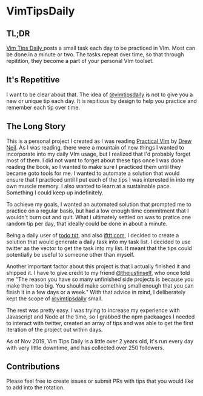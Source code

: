 # VimTipsDaily

## TL;DR

[Vim Tips Daily ](https://twitter.com/vimtipsdaily) posts a small task each day to be practiced in VIm.  Most can be done in a minute or two.  The tasks repeat over time, so that through repitition, they become a part of your personal VIm toolset.

## It's Repetitive

I want to be clear about that.  The idea of [@vimtipsdaily](https://twitter.com/vimtipsdaily) is not to give you a new or unique tip each day.  It is repitious by design to help you practice and remember each tip over time.

## The Long Story

This is a personal project I created as I was reading [Practical VIm](https://pragprog.com/book/dnvim2/practical-vim-second-edition) by [Drew Neil](http://drewneil.com/).  As I was reading, there were a mountain of new things I wanted to incorporate into my daily VIm usage, but I realized that I'd probably forget most of them.  I did not want to forget about these tips once I was done reading the book, so I wanted to make sure I practiced them until they became goto tools for me. I wanted to automate a solution that would ensure that I practiced until I put each of the tips I was interested in into my own muscle memory. I also wanted to learn at a sustainable pace.  Something I could keep up indefinitely.

To achieve my goals, I wanted an automated solution that prompted me to practice on a regular basis, but had a low enough time commitment that I wouldn't burn out and quit.  What I ultimately settled on was to pratice one random tip per day, that ideally could be done in about a minute.

Being a daily user of [todo.txt](http://todotxt.org/), and also [ifttt.com](http://ifttt.com), I decided to create a solution that would generate a daily task into my task list. I decided to use twitter as the vector to get the task into my list.  It meant that the tips could potentially be useful to someone other than myself.  

Another important factor about this project is that I actually finished it and shipped it.  I have to give credit to my friend [@thejustinself](https://twitter.com/thejustinself), who once told me "The reason you have so many unfinished side projects is because you make them too big.  You should make something small enough that you can finish it in a few days or a week."  With that advice in mind, I deliberately kept the scope of [@vimtipsdaily](https://twitter.com/vimtipsdaily) small.

The rest was pretty easy.  I was trying to increase my experience with Javascript and Node at the time, so I grabbed the npm packaages I needed to interact with twitter, created an array of tips and was able to get the first iteration of the project out within days.  

As of Nov 2019, Vim Tips Daily is a little over 2 years old, It's run every day with very little downtime, and has collected over 250 followers.

## Contributions

Please feel free to create issues or submit PRs with tips that you would like to add into the rotation.  
